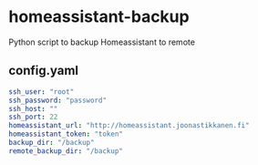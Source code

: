 # homeassistant-backup
Python script to backup Homeassistant to remote

## config.yaml

```yaml
ssh_user: "root"
ssh_password: "password"
ssh_host: ""
ssh_port: 22
homeassistant_url: "http://homeassistant.joonastikkanen.fi"
homeassistant_token: "token"
backup_dir: "/backup"
remote_backup_dir: "/backup"
```